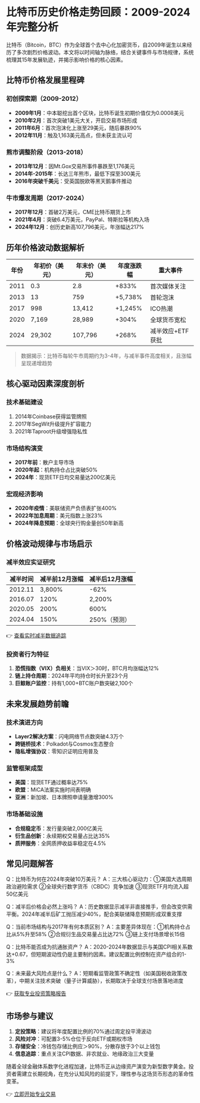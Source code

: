 # 比特币历史价格走势回顾：2009-2024年完整分析

比特币（Bitcoin，BTC）作为全球首个去中心化加密货币，自2009年诞生以来经历了多次剧烈价格波动。本文将以时间轴为脉络，结合关键事件与市场规律，系统梳理其15年发展轨迹，并揭示影响价格的核心因素。

## 比特币价格发展里程碑

### 初创探索期（2009-2012）
- **2009年1月**：中本聪挖出首个区块，比特币诞生初期价值仅为0.0008美元
- **2010年2月**：首次突破1美元大关，开启交易市场形成
- **2011年6月**：首次泡沫化上涨至29美元，随后暴跌90%
- **2012年11月**：触及1,163美元高点，但未获主流认可

### 熊市调整阶段（2013-2018）
- **2013年12月**：因Mt.Gox交易所事件暴跌至1,176美元
- **2014年-2015年**：长达三年熊市，最低下探至300美元
- **2016年突破千美元**：受英国脱欧等黑天鹅事件推动

### 牛市爆发周期（2017-2024）
- **2017年12月**：首破2万美元，CME比特币期货上市
- **2021年4月**：突破6.4万美元，PayPal、特斯拉等机构入场
- **2024年12月**：创历史新高107,796美元，年涨幅达217%

## 历年价格波动数据解析

| 年份 | 年初价（美元） | 年末价（美元） | 年度涨跌幅 | 重大事件 |
|------|----------------|----------------|------------|----------|
| 2011 | 0.3            | 2.8            | +833%      | 首次媒体关注 |
| 2013 | 13             | 759            | +5,738%    | 首轮泡沫 |
| 2017 | 998            | 13,412         | +1,245%    | ICO热潮 |
| 2020 | 7,169          | 28,989         | +304%      | 全球货币宽松 |
| 2024 | 29,302         | 107,796        | +268%      | 减半效应+ETF获批 |

> 数据揭示：比特币每轮牛市周期约为3-4年，与减半事件高度相关，且涨幅呈现递增趋势

## 核心驱动因素深度剖析

### 技术基础建设
1. 2014年Coinbase获得监管牌照
2. 2017年SegWit升级提升扩容能力
3. 2021年Taproot升级增强隐私性

### 市场结构演变
- **2017年前**：散户主导市场
- **2020年起**：机构持仓占比突破50%
- **2024年**：现货ETF日均交易量达200亿美元

### 宏观经济影响
- **2020年疫情**：美联储资产负债表扩张400%
- **2022年加息周期**：美元指数上涨23%
- **2024年降息预期**：全球央行购金量创50年新高

## 价格波动规律与市场启示

### 减半效应实证研究
| 减半时间 | 减半前12月涨幅 | 减半后12月涨幅 |
|----------|------------------|------------------|
| 2012.11  | 3,800%           | -62%             |
| 2016.07  | 120%             | 2,200%           |
| 2020.05  | 200%             | 600%             |
| 2024.04  | 150%             | 250%（预测）     |

👉 [查看实时减半数据追踪](https://bit.ly/okx_welcome)

### 投资者行为特征
1. **恐慌指数（VIX）负相关**：当VIX＞30时，BTC月均涨幅达12%
2. **链上持仓周期**：2024年平均持仓时长升至23个月
3. **巨鲸账户监控**：持有1,000+BTC账户数突破2,100个

## 未来发展趋势前瞻

### 技术演进方向
- **Layer2解决方案**：闪电网络节点数突破4.3万个
- **跨链桥技术**：Polkadot与Cosmos生态整合
- **隐私增强协议**：零知识证明应用普及

### 监管框架成型
- **美国**：现货ETF通过概率达75%
- **欧盟**：MiCA法案实施时间表明确
- **亚洲**：新加坡、日本牌照申请量激增300%

### 市场基础设施
- **合规稳定币**：发行量突破2,000亿美元
- **衍生品创新**：永续期权交易量占比达35%
- **质押服务**：全网质押收益率稳定在4.5%

## 常见问题解答

Q：比特币为何在2024年突破10万美元？
A：三大核心驱动力：①美国大选周期政治避险需求 ②全球央行数字货币（CBDC）竞争加速 ③现货ETF月均流入超50亿美元

Q：减半后价格会必然上涨吗？
A：历史数据显示减半非直接推手，但会改变供需平衡。2024年减半后矿工抛压减少40%，配合美联储降息预期形成双重支撑

Q：当前市场结构与2017年有何本质区别？
A：主要差异体现在：①机构持仓占比从5%升至58% ②合规衍生品交易量占比达72% ③链上支付场景增长15倍

Q：比特币能否成为抗通胀资产？
A：2020-2024年数据显示与美国CPI相关系数达+0.67，但短期波动性仍是主要制约因素。建议配置比例控制在资产组合的1-3%

Q：未来最大风险点是什么？
A：短期看监管政策不确定性（如美国税收政策改革），中期关注技术突破（量子计算威胁），长期取决于全球支付场景落地进度

👉 [获取专业投资策略报告](https://bit.ly/okx_welcome)

## 市场参与建议

1. **定投策略**：建议将年度配置比例的70%通过周定投平滑波动
2. **风险对冲**：可配置3-5%仓位于反向ETF或期权市场
3. **存储安全**：冷钱包存储比例应＞90%，分散存放于3个以上钱包
4. **信息追踪**：重点关注CPI数据、非农就业、地缘政治三大变量

随着全球金融体系数字化进程加速，比特币正从边缘资产演变为新型数字黄金。投资者需建立长期视角，在充分认知风险的前提下，理性参与这场货币形态的革命性变革。

👉 [立即开始专业交易](https://bit.ly/okx_welcome)